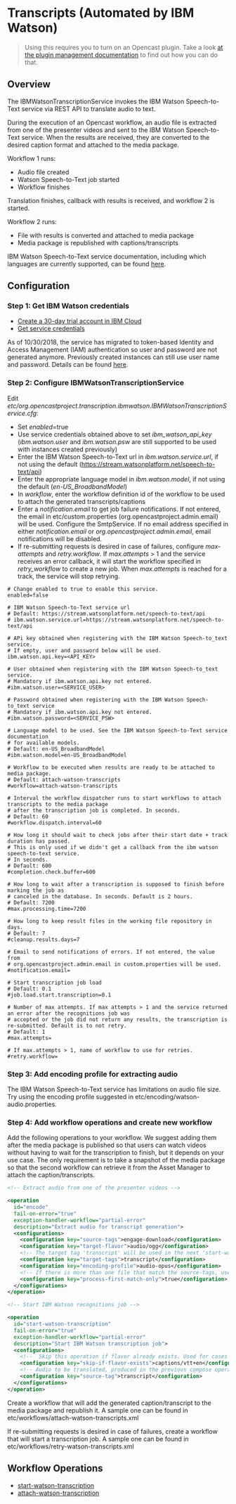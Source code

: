 Transcripts (Automated by IBM Watson)
=====================================

> Using this requires you to turn on an Opencast plugin.
> Take a look [at the plugin management documentation](plugin-management.md) to find out how you can do that.

Overview
--------

The IBMWatsonTranscriptionService invokes the IBM Watson Speech-to-Text service via REST API to translate audio to
 text.

During the execution of an Opencast workflow, an audio file is extracted from one of the presenter videos and sent to
the IBM Watson Speech-to-Text service. When the results are received, they are converted to the desired caption format
and attached to the media package.

Workflow 1 runs:

* Audio file created
* Watson Speech-to-Text job started
* Workflow finishes

Translation finishes, callback with results is received, and workflow 2 is started.

Workflow 2 runs:

* File with results is converted and attached to media package
* Media package is republished with captions/transcripts

IBM Watson Speech-to-Text service documentation, including which languages are currently supported, can be found
 [here](https://cloud.ibm.com/docs/services/speech-to-text/index.html#about).

Configuration
-------------

### Step 1: Get IBM Watson credentials

* [Create a 30-day trial account in IBM Cloud](https://console.bluemix.net)
* [Get service credentials](https://console.bluemix.net/docs/services/watson/getting-started-iam.html#iam)

As of 10/30/2018, the service has migrated to token-based Identity and Access Management (IAM) authentication so user
and password are not generated anymore. Previously created instances can still use user name and password.
Details can be found [here](https://cloud.ibm.com/docs/services/speech-to-text/release-notes.html#October2018b).

### Step 2: Configure IBMWatsonTranscriptionService

Edit  _etc/org.opencastproject.transcription.ibmwatson.IBMWatsonTranscriptionService.cfg_:

* Set _enabled_=true
* Use service credentials obtained above to set _ibm_watson_api_key_ (_ibm.watson.user_ and _ibm.watson.psw_
are
still supported to be used with instances created previously)
* Enter the IBM Watson Speech-to-Text url in _ibm.watson.service.url_, if not using the default
(https://stream.watsonplatform.net/speech-to-text/api)
* Enter the appropriate language model in _ibm.watson.model_, if not using the default (_en-US_BroadbandModel_)
* In _workflow_, enter the workflow definition id of the workflow to be used to attach the generated
transcripts/captions
* Enter a _notification.email_ to get job failure notifications. If not entered, the email in
etc/custom.properties (org.opencastproject.admin.email) will be used. Configure the SmtpService.
If no email address specified in either _notification.email_ or _org.opencastproject.admin.email_,
email notifications will be disabled.
* If re-submitting requests is desired in case of failures, configure _max-attempts_ and _retry.workflow_.
If _max.attempts_ > 1 and the service receives an error callback, it will start the workflow specified in
_retry_workflow_ to create a new job. When _max.attempts_ is reached for a track, the service will stop retrying.

```
# Change enabled to true to enable this service.
enabled=false

# IBM Watson Speech-to-Text service url
# Default: https://stream.watsonplatform.net/speech-to-text/api
# ibm.watson.service.url=https://stream.watsonplatform.net/speech-to-text/api

# APi key obtained when registering with the IBM Watson Speech-to_text service.
# If empty, user and password below will be used.
ibm.watson.api.key=<API_KEY>

# User obtained when registering with the IBM Watson Speech-to_text service.
# Mandatory if ibm.watson.api.key not entered.
#ibm.watson.user=<SERVICE_USER>

# Password obtained when registering with the IBM Watson Speech-to_text service
# Mandatory if ibm.watson.api.key not entered.
#ibm.watson.password=<SERVICE_PSW>

# Language model to be used. See the IBM Watson Speech-to-Text service documentation
# for available models.
# Default: en-US_BroadbandModel
#ibm.watson.model=en-US_BroadbandModel

# Workflow to be executed when results are ready to be attached to media package.
# Default: attach-watson-transcripts
#workflow=attach-watson-transcripts

# Interval the workflow dispatcher runs to start workflows to attach transcripts to the media package
# after the transcription job is completed. In seconds.
# Default: 60
#workflow.dispatch.interval=60

# How long it should wait to check jobs after their start date + track duration has passed.
# This is only used if we didn't get a callback from the ibm watson speech-to-text service.
# In seconds.
# Default: 600
#completion.check.buffer=600

# How long to wait after a transcription is supposed to finish before marking the job as
# canceled in the database. In seconds. Default is 2 hours.
# Default: 7200
#max.processing.time=7200

# How long to keep result files in the working file repository in days.
# Default: 7
#cleanup.results.days=7

# Email to send notifications of errors. If not entered, the value from
# org.opencastproject.admin.email in custom.properties will be used.
#notification.email=

# Start transcription job load
# Default: 0.1
#job.load.start.transcription=0.1

# Number of max attempts. If max attempts > 1 and the service returned an error after the recognitions job was
# accepted or the job did not return any results, the transcription is re-submitted. Default is to not retry.
# Default: 1
#max.attempts=

# If max.attempts > 1, name of workflow to use for retries.
#retry.workflow=

```

### Step 3: Add encoding profile for extracting audio

The IBM Watson Speech-to-Text service has limitations on audio file size. Try using the encoding profile suggested in
etc/encoding/watson-audio.properties.

### Step 4: Add workflow operations and create new workflow

Add the following operations to your workflow. We suggest adding them after the media package is
published so that users can watch videos without having to wait for the transcription to finish, but it
depends on your use case. The only requirement is to take a snapshot of the media package so that
the second workflow can retrieve it from the Asset Manager to attach the caption/transcripts.

``` xml
<!-- Extract audio from one of the presenter videos -->

<operation
  id="encode"
  fail-on-error="true"
  exception-handler-workflow="partial-error"
  description="Extract audio for transcript generation">
  <configurations>
    <configuration key="source-tags">engage-download</configuration>
    <configuration key="target-flavor">audio/ogg</configuration>
    <!-- The target tag 'transcript' will be used in the next 'start-watson-transcription' operation -->
    <configuration key="target-tags">transcript</configuration>
    <configuration key="encoding-profile">audio-opus</configuration>
    <!-- If there is more than one file that match the source-tags, use only the first one -->
    <configuration key="process-first-match-only">true</configuration>
  </configurations>
</operation>

<!-- Start IBM Watson recognitions job -->

<operation
  id="start-watson-transcription"
  fail-on-error="true"
  exception-handler-workflow="partial-error"
  description="Start IBM Watson transcription job">
  <configurations>
    <!--  Skip this operation if flavor already exists. Used for cases when mp already has captions. -->
    <configuration key="skip-if-flavor-exists">captions/vtt+en</configuration>
    <!-- Audio to be translated, produced in the previous compose operation -->
    <configuration key="source-tag">transcript</configuration>
  </configurations>
</operation>

```

Create a workflow that will add the generated caption/transcript to the media package and republish it.
A sample one can be found in etc/workflows/attach-watson-transcripts.xml

If re-submitting requests is desired in case of failures, create a workflow that will start a transcription job.
A sample one can be found in etc/workflows/retry-watson-transcripts.xml

Workflow Operations
-------------------

* [start-watson-transcription](../workflowoperationhandlers/start-watson-transcription-woh.md)
* [attach-watson-transcription](../workflowoperationhandlers/attach-watson-transcription-woh.md)
